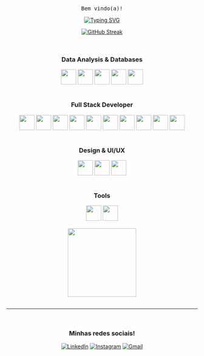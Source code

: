 <br>
<div align="center">
  
  <samp>
      Bem vindo(a)!
      <br>
  </samp>

[![Typing SVG](https://readme-typing-svg.demolab.com?font=Fira+Code&pause=1000&color=FF9900&center=true&vCenter=true&width=435&lines=Me+chamo+Kevyn+Ladislau;Analista+de+dados+em+evolu%C3%A7%C3%A3o+%F0%9F%93%8A)](https://git.io/typing-svg)

[![GitHub Streak](https://streak-stats.demolab.com/?user=kevynfirst&theme=rising-sun&background=151515&border=FFF&dates=e38a44)](https://git.io/streak-stats)

</div>

<br>

<div align="center">
  <h3>Data Analysis & Databases</h3>
  <img width="40" src="https://img.icons8.com/?size=100&id=13654&format=png&color=000000" />
  <img width="40" src="https://img.icons8.com/?size=100&id=Ny0t2MYrJ70p&format=png&color=000000" />
  <img width="40" src="https://cdn.jsdelivr.net/gh/devicons/devicon@latest/icons/python/python-original.svg" />
  <img width="40" src="https://cdn.jsdelivr.net/gh/devicons/devicon@latest/icons/mysql/mysql-original.svg" />
  <img width="40" src="https://cdn.jsdelivr.net/gh/devicons/devicon@latest/icons/amazonwebservices/amazonwebservices-plain-wordmark.svg" />

  
</div>

<br>

<div align="center">
  <h3>Full Stack Developer</h3>

  <img width="40" src="https://cdn.jsdelivr.net/gh/devicons/devicon@latest/icons/html5/html5-original.svg" />
  <img width="40" src="https://cdn.jsdelivr.net/gh/devicons/devicon@latest/icons/css3/css3-original.svg" />
  <img width="40" src="https://cdn.jsdelivr.net/gh/devicons/devicon@latest/icons/javascript/javascript-original.svg" />
  <img width="40" src="https://cdn.jsdelivr.net/gh/devicons/devicon@latest/icons/tailwindcss/tailwindcss-original.svg" />
  <img width="40" src="https://cdn.jsdelivr.net/gh/devicons/devicon@latest/icons/react/react-original.svg" />

  
  
  <img width="40" src="https://cdn.jsdelivr.net/gh/devicons/devicon@latest/icons/postgresql/postgresql-original.svg" />
  <img width="40" src="https://cdn.jsdelivr.net/gh/devicons/devicon@latest/icons/wordpress/wordpress-plain.svg" />
  <img width="40" src="https://cdn.jsdelivr.net/gh/devicons/devicon@latest/icons/php/php-original.svg" />
  <img width="40" src="https://cdn.jsdelivr.net/gh/devicons/devicon@latest/icons/nodejs/nodejs-original.svg" />
  <img width="40" src="https://cdn.jsdelivr.net/gh/devicons/devicon@latest/icons/typescript/typescript-original.svg" />

  
</div>

<br>

<div align="center">
  <h3>Design & UI/UX</h3>

  <img width="40" src="https://cdn.jsdelivr.net/gh/devicons/devicon@latest/icons/canva/canva-original.svg" />
  <img width="40" src="https://cdn.jsdelivr.net/gh/devicons/devicon@latest/icons/photoshop/photoshop-original.svg" />
  <img width="40" src="https://cdn.jsdelivr.net/gh/devicons/devicon@latest/icons/illustrator/illustrator-original.svg" />
  <!-- <img width="40" src="https://cdn.jsdelivr.net/gh/devicons/devicon@latest/icons/figma/figma-original.svg" /> -->
  
  </div>

<br>

<div align="center">
  <h3>Tools</h3>
  <img width="40" src="https://cdn.jsdelivr.net/gh/devicons/devicon@latest/icons/git/git-original.svg" />
  <img width="40" src="https://cdn.jsdelivr.net/gh/devicons/devicon@latest/icons/linux/linux-original.svg" />
  <!--<img width="40" src="https://cdn.jsdelivr.net/gh/devicons/devicon@latest/icons/docker/docker-original.svg" />-->

<br>
<br>

<img height="180em" src="https://github-readme-stats.vercel.app/api/top-langs/?username=kevynfirst&layout=compact&langs_count=6&theme=dark"/>
</div>

<br>

---

<br>

<div align="center">

### Minhas redes sociais!
[![LinkedIn](https://img.shields.io/badge/LinkedIn-1E2832?style=for-the-badge&logo=linkedin&logoColor=0077B5)](https://www.linkedin.com/in/kevynfirst)
[![Instagram](https://img.shields.io/badge/-Instagram-1E2832?style=for-the-badge&logo=instagram&logoColor=%23E4405F)](https://instagram.com/kevynfirst)
[![Gmail](https://img.shields.io/badge/Gmail-1E2832?style=for-the-badge&logo=gmail&logoColor=red)](mailto:kevynfirst@gmail.com)
